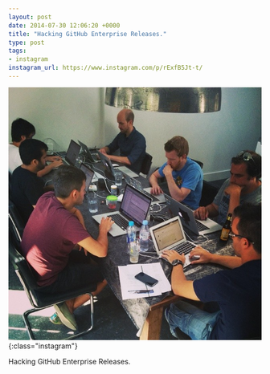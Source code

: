 ```yaml
---
layout: post
date: 2014-07-30 12:06:20 +0000
title: "Hacking GitHub Enterprise Releases."
type: post
tags:
- instagram
instagram_url: https://www.instagram.com/p/rExfB5Jt-t/
---
```


![Instagram - rExfB5Jt-t](/img/rExfB5Jt-t.jpg){:class="instagram"}

Hacking GitHub Enterprise Releases.
